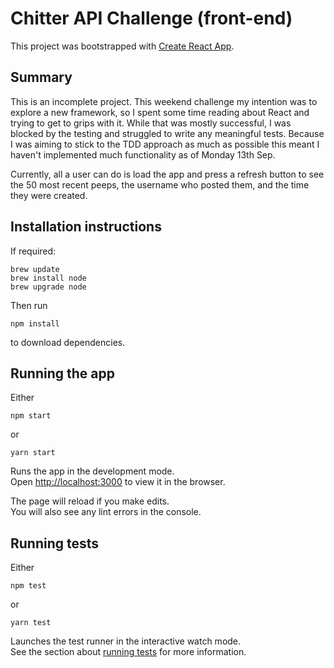 # Chitter API Challenge (front-end)

This project was bootstrapped with [Create React App](https://github.com/facebook/create-react-app).

## Summary

This is an incomplete project. This weekend challenge my intention was to explore a new framework, so I spent some time reading about React and trying to get to grips with it. While that was mostly successful, I was blocked by the testing and struggled to write any meaningful tests. Because I was aiming to stick to the TDD approach as much as possible this meant I haven't implemented much functionality as of Monday 13th Sep.

Currently, all a user can do is load the app and press a refresh button to see the 50 most recent peeps, the username who posted them, and the time they were created.


## Installation instructions

If required:

```
brew update
brew install node
brew upgrade node
```

Then run

```
npm install
```

to download dependencies.

## Running the app

Either

```
npm start
```

or

```
yarn start
```

Runs the app in the development mode.\
Open [http://localhost:3000](http://localhost:3000) to view it in the browser.

The page will reload if you make edits.\
You will also see any lint errors in the console.

## Running tests

Either

```
npm test
```

or

```
yarn test
```

Launches the test runner in the interactive watch mode.\
See the section about [running tests](https://facebook.github.io/create-react-app/docs/running-tests) for more information.


